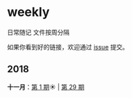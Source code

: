 # weekly
日常随记 文件按周分隔

如果你看到好的链接，欢迎通过 [issue](https://github.com/SaltzmanAlaric/weekly/issues) 提交。

## 2018

**十一月**：[第 1 期](docs/issue-01.md):sunny: | [第 29 期](docs/issue-29.md)

